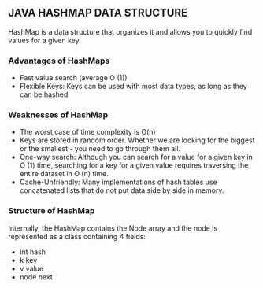 ## **JAVA HASHMAP DATA STRUCTURE**

HashMap is a data structure that organizes it and allows you to quickly find values for a given key.

### **Advantages of HashMaps**

- Fast value search (average O (1))
- Flexible Keys: Keys can be used with most data types, as long as they can be hashed

### **Weaknesses of HashMap**

- The worst case of time complexity is O(n)
- Keys are stored in random order. Whether we are looking for the biggest or the smallest - you need to go through them all.
- One-way search: Although you can search for a value for a given key in O (1) time, searching for a key for a given value requires traversing the entire dataset in O (n) time.
- Cache-Unfriendly: Many implementations of hash tables use concatenated lists that do not put data side by side in memory.

### **Structure of HashMap** 

Internally, the HashMap contains the Node array and the node is represented as a class containing 4 fields:

- int hash
- k key
- v value
- node next